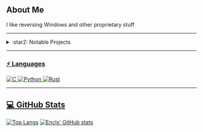 ## About Me
I like reversing Windows and other proprietary stuff

<hr>

<details>
<summary>:star2: Notable Projects</summary>
  
<p align="center"><a href="https://github.com/NtTuna/SystemPolicyInfo"> <img src="https://github-readme-stats.vercel.app/api/pin/?username=NtTuna&repo=SystemPolicyInfo" /> 
<p align="center"><a href="https://github.com/NtTuna/GD-Editor-Leak"><img src="https://github-readme-stats.vercel.app/api/pin/?username=NtTuna&repo=GD-Editor-Leak" /> </a>
<p align="center"><a href="https://github.com/NtTuna/photon"><img src="https://github-readme-stats.vercel.app/api/pin/?username=NtTuna&repo=photon" /> 
<p align="center"><a href="https://github.com/NtTuna/StudentVue-rs"> <img src="https://github-readme-stats.vercel.app/api/pin/?username=NtTuna&repo=StudentVue-rs" /> 
<p align="center"><a href="https://github.com/NtTuna/BadlionLogger"> <img src="https://github-readme-stats.vercel.app/api/pin/?username=NtTuna&repo=BadlionLogger" /> 
<p align="center"><a href="https://github.com/NtTuna/AsIO-Exploit"> <img src="https://github-readme-stats.vercel.app/api/pin/?username=NtTuna&repo=AsIO-Exploit" /> 

</details>

<hr>

### ⚡ Languages
![C](https://img.shields.io/badge/-C-black?style=flat-square&logo=C)
![Python](https://img.shields.io/badge/-Python-black?style=flat-square&logo=Python)
![Rust](https://img.shields.io/badge/-Rust-black?style=flat-square&logo=Rust)

<hr>

## 💻 GitHub Stats
[![Top Langs](https://github-readme-stats.vercel.app/api/top-langs/?username=NtTuna)](https://github.com/anuraghazra/github-readme-stats)
[![Encls' GitHub stats](https://github-readme-stats.vercel.app/api?username=NtTuna)](https://github.com/anuraghazra/github-readme-stats)

